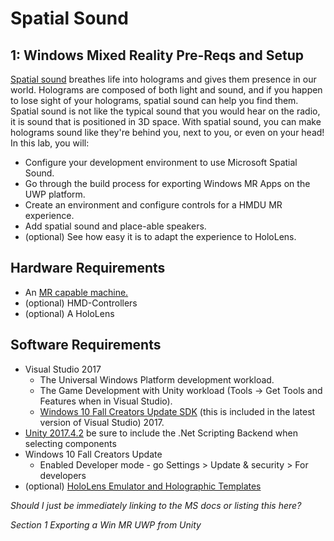 # Spatial Sound

## 1: Windows Mixed Reality Pre-Reqs and Setup

[Spatial sound](https://docs.microsoft.com/en-us/windows/mixed-reality/spatial-sound) breathes life into holograms and gives them presence in our world. Holograms are composed of both light and sound, and if you happen to lose sight of your holograms, spatial sound can help you find them. Spatial sound is not like the typical sound that you would hear on the radio, it is sound that is positioned in 3D space. With spatial sound, you can make holograms sound like they're behind you, next to you, or even on your head! In this lab, you will:

-  Configure your development environment to use Microsoft Spatial Sound.
-  Go through the build process for exporting Windows MR Apps on the UWP platform.
-  Create an environment and configure controls for a HMDU MR experience.
-  Add spatial sound and place-able speakers.
-  (optional) See how easy it is to adapt the experience to HoloLens.

## Hardware Requirements

* An [MR capable machine.](https://docs.microsoft.com/en-us/windows/mixed-reality/install-the-tools#system-requirements)
* (optional) HMD-Controllers
* (optional) A HoloLens

## Software Requirements
* Visual Studio 2017
    *  The Universal Windows Platform development workload.
    *  The Game Development with Unity workload (Tools -> Get Tools and Features when in Visual Studio).
    *  [Windows 10 Fall Creators Update SDK](https://developer.microsoft.com/en-US/windows/downloads/windows-10-sdk) (this is included in the latest version of Visual Studio) 2017.
*  [Unity 2017.4.2](https://unity3d.com/get-unity/download/archive) be sure to include the .Net Scripting Backend when selecting components
* Windows 10 Fall Creators Update
    * Enabled Developer mode - go Settings > Update & security > For developers
* (optional) [HoloLens Emulator and Holographic Templates](https://docs.microsoft.com/en-us/windows/mixed-reality/install-the-tools#installation-checklist-for-HoloLens)

*Should I just be immediately linking to the MS docs or listing this here?*

*Section 1 Exporting a Win MR UWP from Unity*